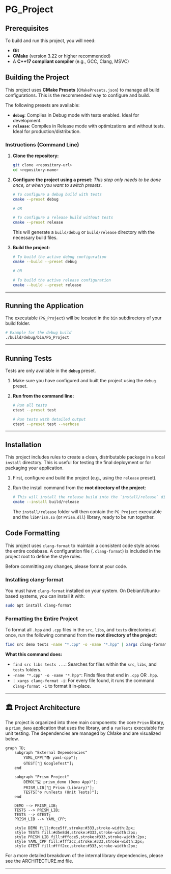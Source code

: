 # PG_Project

## Prerequisites

To build and run this project, you will need:

* **Git**
* **CMake** (version 3.22 or higher recommended)
* A **C++17 compliant compiler** (e.g., GCC, Clang, MSVC)

## Building the Project

This project uses **CMake Presets** (`CMakePresets.json`) to manage all build configurations. This is the recommended way to configure and build.

The following presets are available:

* **`debug`**: Compiles in Debug mode with tests enabled. Ideal for development.
* **`release`**: Compiles in Release mode with optimizations and without tests. Ideal for production/distribution.

### Instructions (Command Line)

1. **Clone the repository:**

    ```sh
    git clone <repository-url>
    cd <repository-name>
    ```

2. **Configure the project using a preset:**
    *This step only needs to be done once, or when you want to switch presets.*

    ```sh
    # To configure a debug build with tests
    cmake --preset debug

    # OR

    # To configure a release build without tests
    cmake --preset release
    ```

    This will generate a `build/debug` or `build/release` directory with the necessary build files.

3. **Build the project:**

    ```sh
    # To build the active debug configuration
    cmake --build --preset debug

    # OR

    # To build the active release configuration
    cmake --build --preset release
    ```

---

## Running the Application

The executable (`PG_Project`) will be located in the `bin` subdirectory of your build folder.

```sh
# Example for the debug build
./build/debug/bin/PG_Project
```

---

## Running Tests

Tests are only available in the **`debug`** preset.

1. Make sure you have configured and built the project using the `debug` preset.

2. **Run from the command line:**

    ```sh
    # Run all tests
    ctest --preset test

    # Run tests with detailed output
    ctest --preset test --verbose
    ```

---

## Installation

This project includes rules to create a clean, distributable package in a local `install` directory. This is useful for testing the final deployment or for packaging your application.

1. First, configure and build the project (e.g., using the `release` preset).

2. Run the install command from the **root directory of the project**:

    ```sh
    # This will install the release build into the `install/release` directory
    cmake --install build/release
    ```

    The `install/release` folder will then contain the `PG_Project` executable and the `libPrism.so` (or `Prism.dll`) library, ready to be run together.

## Code Formatting

This project uses `clang-format` to maintain a consistent code style across the entire codebase. A configuration file (`.clang-format`) is included in the project root to define the style rules.

Before committing any changes, please format your code.

### Installing clang-format

You must have `clang-format` installed on your system. On Debian/Ubuntu-based systems, you can install it with:

```sh
sudo apt install clang-format
```

### Formatting the Entire Project

To format all `.hpp` and `.cpp` files in the `src`, `libs`, and `tests` directories at once, run the following command from the **root directory of the project**:

```sh
find src demo tests -name "*.cpp" -o -name "*.hpp" | xargs clang-format -i
```

**What this command does:**

* `find src libs tests ...`: Searches for files within the `src`, `libs`, and `tests` folders.
* `-name "*.cpp" -o -name "*.hpp"`: Finds files that end in `.cpp` OR `.hpp`.
* `| xargs clang-format -i`: For every file found, it runs the command `clang-format -i` to format it in-place.

---

## 🏛️ Project Architecture

The project is organized into three main components: the core `Prism` library, a `prism_demo` application that uses the library, and a `runTests` executable for unit testing. The dependencies are managed by CMake and are visualized below.

```mermaid
graph TD;
    subgraph "External Dependencies"
        YAML_CPP["📚 yaml-cpp"];
        GTEST["🧪 GoogleTest"];
    end

    subgraph "Prism Project"
        DEMO["💻 prism_demo (Demo App)"];
        PRISM_LIB["🎨 Prism (Library)"];
        TESTS["⚙️ runTests (Unit Tests)"];
    end

    DEMO --> PRISM_LIB;
    TESTS --> PRISM_LIB;
    TESTS --> GTEST;
    PRISM_LIB --> YAML_CPP;

    style DEMO fill:#cce5ff,stroke:#333,stroke-width:2px;
    style TESTS fill:#d5e8d4,stroke:#333,stroke-width:2px;
    style PRISM_LIB fill:#ffcce5,stroke:#333,stroke-width:2px;
    style YAML_CPP fill:#fff2cc,stroke:#333,stroke-width:2px;
    style GTEST fill:#fff2cc,stroke:#333,stroke-width:2px;
```

For a more detailed breakdown of the internal library dependencies, please see the ARCHITECTURE.md file.

---
